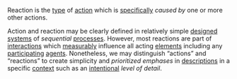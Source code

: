 Reaction is the [type](https://github.com/gcassel/Modular-Organization-Terminology/blob/master/terms/type.md) of [action](https://github.com/gcassel/Modular-Organization-Terminology/blob/master/terms/action.md) which is [specifically](https://github.com/gcassel/Modular-Organization-Terminology/blob/master/terms/specific.md) *caused by* one or more other actions.
 
Action and reaction may be clearly defined in relatively simple [designed](https://github.com/gcassel/Modular-Organization-Terminology/blob/master/terms/design.md) [systems](https://github.com/gcassel/Modular-Organization-Terminology/blob/master/terms/system.md) of *sequential* [processes](https://github.com/gcassel/Modular-Organization-Terminology/blob/master/terms/process.md).  However, most reactions are part of [interactions](https://github.com/gcassel/Modular-Organization-Terminology/blob/master/terms/interaction.md) which [measurably](https://github.com/gcassel/Modular-Organization-Terminology/blob/master/terms/measurable.md) influence all acting [elements](https://github.com/gcassel/Modular-Organization-Terminology/blob/master/terms/element.md) including any [participating](https://github.com/gcassel/Modular-Organization-Terminology/blob/master/terms/participation.md) [agents](https://github.com/gcassel/Modular-Organization-Terminology/blob/master/terms/agent.md).  Nonetheless, we may distinguish “actions” and “reactions” to create simplicity and *prioritized* *emphases* in [descriptions](https://github.com/gcassel/Modular-Organization-Terminology/blob/master/terms/description.md) in a specific [context](https://github.com/gcassel/Modular-Organization-Terminology/blob/master/terms/context.md) such as an [intentional](https://github.com/gcassel/Modular-Organization-Terminology/blob/master/terms/intention.md) *level of detail*.
